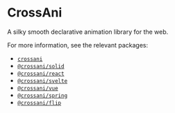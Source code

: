 # CrossAni

A silky smooth declarative animation library for the web.

For more information, see the relevant packages:

- [`crossani`](https://github.com/lexisother/CrossAni/tree/master/packages/crossani#readme)
- [`@crossani/solid`](https://github.com/lexisother/CrossAni/tree/master/packages/@crossani-solid#readme)
- [`@crossani/react`](https://github.com/lexisother/CrossAni/tree/master/packages/@crossani-react#readme)
- [`@crossani/svelte`](https://github.com/lexisother/CrossAni/tree/master/packages/@crossani-svelte#readme)
- [`@crossani/vue`](https://github.com/lexisother/CrossAni/tree/master/packages/@crossani-vue#readme)
- [`@crossani/spring`](https://github.com/lexisother/CrossAni/tree/master/packages/@crossani-spring#readme)
- [`@crossani/flip`](https://github.com/lexisother/CrossAni/tree/master/packages/@crossani-flip#readme)
